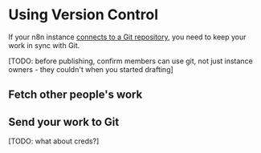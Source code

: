 # Using Version Control

If your n8n instance [connects to a Git repository](/environments/version-control/setup/), you need to keep your work in sync with Git.

[TODO: before publishing, confirm members can use git, not just instance owners - they couldn't when you started drafting]

## Fetch other people's work



## Send your work to Git

[TODO: what about creds?]
